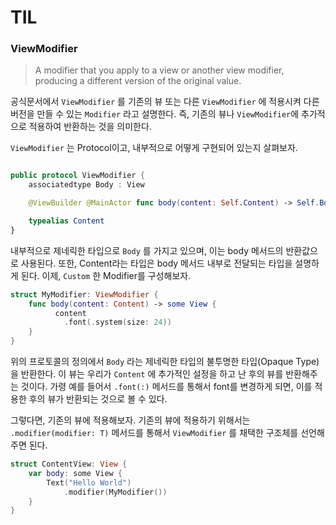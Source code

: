 # TIL

### ViewModifier

> A modifier that you apply to a view or another view modifier, producing a different version of the original value.

공식문서에서 `ViewModifier` 를 기존의 뷰 또는 다른 `ViewModifier` 에 적용시켜 다른 버전을 만들 수 있는 `Modifier` 라고 설명한다. 즉, 기존의 뷰나 `ViewModifier`에 추가적으로 적용하여 반환하는 것을 의미한다.

`ViewModifier` 는 Protocol이고, 내부적으로 어떻게 구현되어 있는지 살펴보자. 

```Swift

public protocol ViewModifier {
    associatedtype Body : View

    @ViewBuilder @MainActor func body(content: Self.Content) -> Self.Body

    typealias Content
}
```

내부적으로 제네릭한 타입으로 `Body` 를 가지고 있으며, 이는 body 메서드의 반환값으로 사용된다. 또한, Content라는 타입은 body 메서드 내부로 전달되는 타입을 설명하게 된다. 이제, `Custom` 한 Modifier를 구성해보자.

```Swift
struct MyModifier: ViewModifier {
    func body(content: Content) -> some View {
          content
            .font(.system(size: 24))
    }
}
```

위의 프로토콜의 정의에서 `Body` 라는 제네릭한 타입의 불투명한 타입(Opaque Type)을 반환한다. 이 뷰는 우리가 `Content` 에 추가적인 설정을 하고 난 후의 뷰를 반환해주는 것이다. 가령 예를 들어서 `.font(:)` 메서드를 통해서 font를 변경하게 되면, 이를 적용한 후의 뷰가 반환되는 것으로 볼 수 있다.

그렇다면, 기존의 뷰에 적용해보자. 기존의 뷰에 적용하기 위해서는 `.modifier(modifier: T)` 메서드를 통해서 `ViewModifier` 를 채택한 구조체를 선언해주면 된다.

```Swift
struct ContentView: View {
    var body: some View {
        Text("Hello World")
            .modifier(MyModifier())
    }
}
```